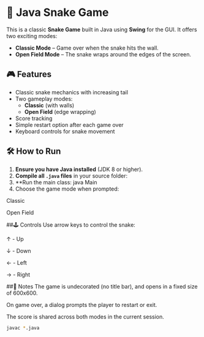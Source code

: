 # 🐍 Java Snake Game

This is a classic **Snake Game** built in Java using **Swing** for the GUI. It offers two exciting modes:

- **Classic Mode** – Game over when the snake hits the wall.
- **Open Field Mode** – The snake wraps around the edges of the screen.

## 🎮 Features

- Classic snake mechanics with increasing tail
- Two gameplay modes:
  - **Classic** (with walls)
  - **Open Field** (edge wrapping)
- Score tracking
- Simple restart option after each game over
- Keyboard controls for snake movement

## 🛠️ How to Run

1. **Ensure you have Java installed** (JDK 8 or higher).
2. **Compile all `.java` files** in your source folder:
3. **Run the main class: java Main
4. Choose the game mode when prompted:

Classic

Open Field

##🕹️ Controls
Use arrow keys to control the snake:

↑ - Up

↓ - Down

← - Left

→ - Right

##🧠 Notes
The game is undecorated (no title bar), and opens in a fixed size of 600x600.

On game over, a dialog prompts the player to restart or exit.

The score is shared across both modes in the current session.


   ```bash
   javac *.java
